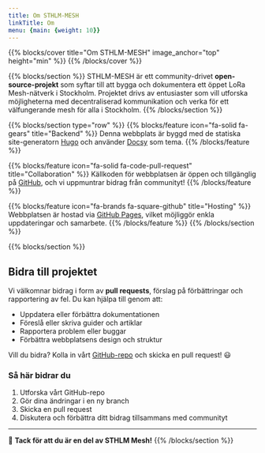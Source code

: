 ```yaml
---
title: Om STHLM-MESH
linkTitle: Om
menu: {main: {weight: 10}}
---
```

{{% blocks/cover title="Om STHLM-MESH" image_anchor="top" height="min" %}}
{{% /blocks/cover %}}

{{% blocks/section %}}
STHLM-MESH är ett community-drivet **open-source-projekt** som syftar till att bygga och dokumentera ett öppet LoRa Mesh-nätverk i Stockholm. 
Projektet drivs av entusiaster som vill utforska möjligheterna med decentraliserad kommunikation och verka för ett välfungerande mesh för alla i Stockholm.
{{% /blocks/section %}}

{{% blocks/section type="row" %}}
{{% blocks/feature icon="fa-solid fa-gears" title="Backend" %}}
Denna webbplats är byggd med de statiska site-generatorn [Hugo](https://gohugo.io/) och använder [Docsy](https://www.docsy.dev/) som tema.
{{% /blocks/feature %}}

{{% blocks/feature icon="fa-solid fa-code-pull-request" title="Collaboration" %}}
Källkoden för webbplatsen är öppen och tillgänglig på [GitHub](https://github.com/Roslund/sthlm-mesh), och vi uppmuntrar bidrag från communityt!
{{% /blocks/feature %}}

{{% blocks/feature icon="fa-brands fa-square-github" title="Hosting" %}}
Webbplatsen är hostad via [GitHub Pages](https://pages.github.com/), vilket möjliggör enkla uppdateringar och samarbete.
{{% /blocks/feature %}}
{{% /blocks/section %}}


{{% blocks/section %}}
## Bidra till projektet

Vi välkomnar bidrag i form av **pull requests**, förslag på förbättringar och rapportering av fel. Du kan hjälpa till genom att:

- Uppdatera eller förbättra dokumentationen
- Föreslå eller skriva guider och artiklar
- Rapportera problem eller buggar
- Förbättra webbplatsens design och struktur

Vill du bidra? Kolla in vårt [GitHub-repo](https://github.com/Roslund/sthlm-mesh) och skicka en pull request! 😃

### Så här bidrar du
1. Utforska vårt GitHub-repo
2. Gör dina ändringar i en ny branch
3. Skicka en pull request
4. Diskutera och förbättra ditt bidrag tillsammans med communityt


---

🎉 **Tack för att du är en del av STHLM Mesh!**
{{% /blocks/section %}}